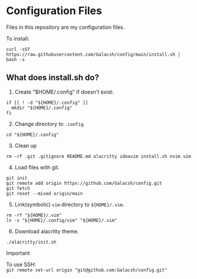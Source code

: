# Configuration Files

Files in this repository are my configuration files.

To install:

```shell
curl -sSf https://raw.githubusercontent.com/Galacsh/config/main/install.sh | bash -s
```

## What does install.sh do?

1. Create "$HOME/.config" if doesn't exist:

```shell
if [[ ! -d "${HOME}/.config" ]]
  mkdir "${HOME}/.config"
fi
```

2. Change directory to `.config`.

```shell
cd "${HOME}/.config"
```

3. Clean up

```shell
rm -rf .git .gitignore README.md alacritty ideavim install.sh nvim vim
```

4. Load files with git.

```shell
git init
git remote add origin https://github.com/Galacsh/config.git
git fetch
git reset --mixed origin/main
```

5. Link(symbolic) `vim` directory to `${HOME}/.vim`.

```shell
rm -rf "${HOME}/.vim"
ln -s "${HOME}/.config/vim" "${HOME}/.vim"
```

6. Download alacritty theme.

```shell
./alacritty/init.sh
```

> [!IMPORTANT]
> To use SSH:  
> `git remote set-url origin "git@github.com:Galacsh/config.git"`

